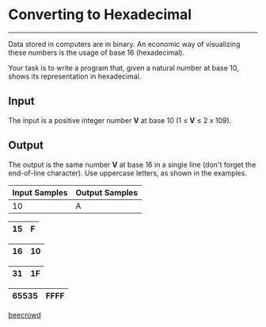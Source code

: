 # Converting to Hexadecimal

---

Data stored in computers are in binary. An economic way of visualizing these numbers is the usage of base 16 (hexadecimal).

Your task is to write a program that, given a natural number at base 10, shows its representation in hexadecimal.

## Input

The input is a positive integer number **V** at base 10 (1 ≤ **V** ≤ 2 x 109).

## Output

The output is the same number **V** at base 16 in a single line (don't forget the end-of-line character). Use uppercase letters, as shown in the examples.

| Input Samples | Output Samples |
| ------------- | -------------- |
| 10            | A              |

| 15  | F   |
| --- | --- |

| 16  | 10  |
| --- | --- |

| 31  | 1F  |
| --- | --- |

| 65535 | FFFF |
| ----- | ---- |

[beecrowd](https://www.beecrowd.com.br/judge/en/problems/view/1957)

